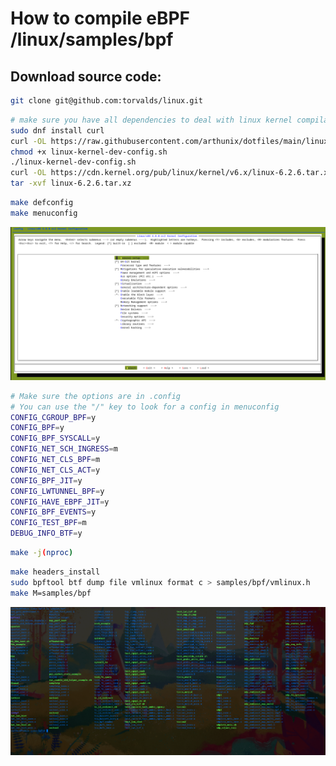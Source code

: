# How to compile eBPF /linux/samples/bpf

## Download source code:
```sh
git clone git@github.com:torvalds/linux.git
```
```sh
# make sure you have all dependencies to deal with linux kernel compilation and if not
sudo dnf install curl
curl -OL https://raw.githubusercontent.com/arthunix/dotfiles/main/linux-kernel-dev-config.sh
chmod +x linux-kernel-dev-config.sh
./linux-kernel-dev-config.sh
curl -OL https://cdn.kernel.org/pub/linux/kernel/v6.x/linux-6.2.6.tar.xz
tar -xvf linux-6.2.6.tar.xz
```
```sh
make defconfig
make menuconfig
```
<img src="menuconfig.png" alt="MarineGEO circle logo"/>

```sh
# Make sure the options are in .config
# You can use the "/" key to look for a config in menuconfig
CONFIG_CGROUP_BPF=y
CONFIG_BPF=y
CONFIG_BPF_SYSCALL=y
CONFIG_NET_SCH_INGRESS=m
CONFIG_NET_CLS_BPF=m
CONFIG_NET_CLS_ACT=y
CONFIG_BPF_JIT=y
CONFIG_LWTUNNEL_BPF=y
CONFIG_HAVE_EBPF_JIT=y
CONFIG_BPF_EVENTS=y
CONFIG_TEST_BPF=m
DEBUG_INFO_BTF=y
```
```sh
make -j(nproc)
```
```sh
make headers_install
sudo bpftool btf dump file vmlinux format c > samples/bpf/vmlinux.h
make M=samples/bpf
```
<img src="samples.png" alt="MarineGEO circle logo"/>
